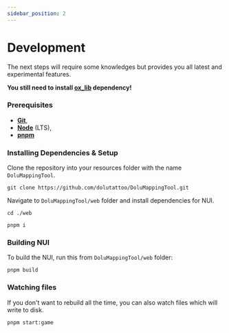 ```yaml
---
sidebar_position: 2
---
```


# Development

The next steps will require some knowledges but provides you all latest and experimental features.

**You still need to install [ox_lib](https://github.com/overextended/ox_lib/releases/latest) dependency!**

### Prerequisites
- **[Git](https://git-scm.com/)**,
- **[Node](https://nodejs.org/en/)** (LTS),
- **[pnpm](https://pnpm.io/installation)**

### Installing Dependencies & Setup
Clone the repository into your resources folder with the name `DoluMappingTool`.
```
git clone https://github.com/dolutattoo/DoluMappingTool.git
```

Navigate to `DoluMappingTool/web` folder and install dependencies for NUI.

```
cd ./web
```
```
pnpm i
```

### Building NUI

To build the NUI, run this from `DoluMappingTool/web` folder:
```
pnpm build
```

### Watching files
If you don't want to rebuild all the time, you can also watch files which will write to disk.
```
pnpm start:game
```
